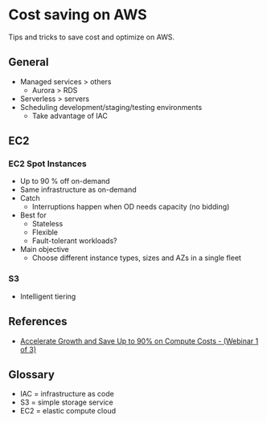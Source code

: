 # Cost saving on AWS

Tips and tricks to save cost and optimize on AWS.

## General

* Managed services > others
  * Aurora > RDS
* Serverless > servers
* Scheduling development/staging/testing environments
  * Take advantage of IAC

## EC2

### EC2 Spot Instances

* Up to 90 % off on-demand
* Same infrastructure as on-demand
* Catch
  * Interruptions happen when OD needs capacity (no bidding)
* Best for
  * Stateless
  * Flexible
  * Fault-tolerant workloads?
* Main objective
  * Choose different instance types, sizes and AZs in a single fleet

### S3

* Intelligent tiering

## References

* [Accelerate Growth and Save Up to 90% on Compute Costs - (Webinar 1 of 3)](https://www.youtube.com/watch?v=fOsiCJX_2Ds)

## Glossary

* IAC = infrastructure as code
* S3  = simple storage service
* EC2 = elastic compute cloud
